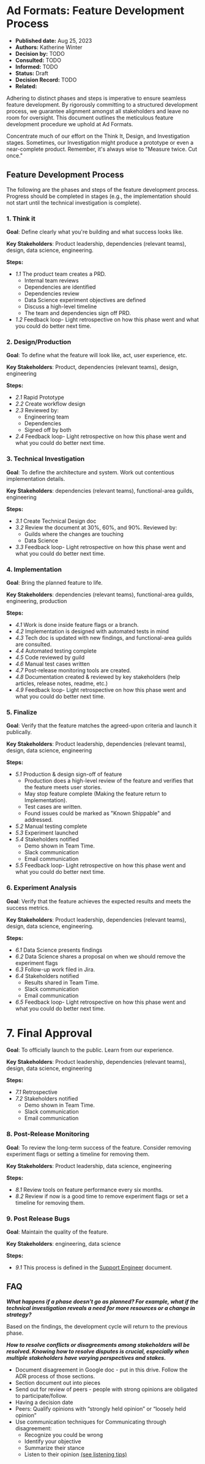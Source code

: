 # Ad Formats: Feature Development Process

* **Published date:** Aug 25, 2023
* **Authors:** Katherine Winter
* **Decision by:** TODO
* **Consulted:** TODO
* **Informed:** TODO
* **Status:** Draft
* **Decision Record:** TODO
* **Related:**

Adhering to distinct phases and steps is imperative to ensure seamless feature development. By rigorously committing to a structured development process, we guarantee alignment amongst all stakeholders and leave no room for oversight. This document outlines the meticulous feature development procedure we uphold at Ad Formats. 

Concentrate much of our effort on the Think It, Design, and Investigation stages. Sometimes, our Investigation might produce a prototype or even a near-complete product. Remember, it's always wise to "Measure twice. Cut once."


## Feature Development Process
The following are the phases and steps of the feature development process. Progress should be completed in stages (e.g., the implementation should not start until the technical investigation is complete).

### 1. Think it

**Goal**: Define clearly what you're building and what success looks like.

**Key Stakeholders**: Product leadership, dependencies (relevant teams), design, data science, engineering.

**Steps:**

* *1.1* The product team creates a PRD.
    * Internal team reviews
    * Dependencies are identified
    * Dependencies review
    * Data Science experiment objectives are defined
    * Discuss a high-level timeline
    * The team and dependencies sign off PRD.
* *1.2* Feedback loop- Light retrospective on how this phase went and what you could do better next time.

### 2. Design/Production 

**Goal**: To define what the feature will look like, act, user experience, etc.

**Key Stakeholders**: Product, dependencies (relevant teams), design, engineering

**Steps:**

* *2.1* Rapid Prototype
* *2.2* Create workflow design
* *2.3* Reviewed by:
    * Engineering team
    * Dependencies 
    * Signed off by both
* *2.4* Feedback loop- Light retrospective on how this phase went and what you could do better next time.

### 3. Technical Investigation

**Goal**: To define the architecture and system. Work out contentious implementation details.

**Key Stakeholders**: dependencies (relevant teams), functional-area guilds, engineering

**Steps:**

* *3.1*  Create Technical Design doc
* *3.2* Review the document at 30%, 60%, and 90%. Reviewed by:
    * Guilds where the changes are touching
    * Data Science
* *3.3* Feedback loop- Light retrospective on how this phase went and what you could do better next time.

### 4. Implementation

**Goal**: Bring the planned feature to life. 

**Key Stakeholders**: dependencies (relevant teams), functional-area guilds, engineering, production

**Steps:**

* *4.1* Work is done inside feature flags or a branch.
* *4.2* Implementation is designed with automated tests in mind
* *4.3* Tech doc is updated with new findings, and functional-area guilds are consulted.
* *4.4* Automated testing complete
* *4.5* Code reviewed by guild
* *4.6* Manual test cases written
* *4.7* Post-release monitoring tools are created.
* *4.8* Documentation created & reviewed by key stakeholders (help articles, release notes, readme, etc.)
* *4.9* Feedback loop- Light retrospective on how this phase went and what you could do better next time.

### 5. Finalize

**Goal**: Verify that the feature matches the agreed-upon criteria and launch it publically.

**Key Stakeholders**: Product leadership, dependencies (relevant teams), design, data science, engineering

**Steps:**

* *5.1* Production & design sign-off of feature
    * Production does a high-level review of the feature and verifies that the feature meets user stories.
    * May stop feature complete (Making the feature return to Implementation).
    * Test cases are written.
    * Found issues could be marked as "Known Shippable" and addressed.
* *5.2* Manual testing complete
* *5.3* Experiment launched
* *5.4* Stakeholders notified
    * Demo shown in Team Time.
    * Slack communication
    * Email communication
* *5.5* Feedback loop- Light retrospective on how this phase went and what you could do better next time.

### 6. Experiment Analysis

**Goal**: Verify that the feature achieves the expected results and meets the success metrics.

**Key Stakeholders**: Product leadership, dependencies (relevant teams), design, data science, engineering.

**Steps:**

* *6.1* Data Science presents findings
* *6.2* Data Science shares a proposal on when we should remove the experiment flags
* *6.3* Follow-up work filed in Jira.
* *6.4* Stakeholders notified
    * Results shared in Team Time.
    * Slack communication
    * Email communication
* *6.5* Feedback loop- Light retrospective on how this phase went and what you could do better next time.

# 7. Final Approval

**Goal**: To officially launch to the public. Learn from our experience.

**Key Stakeholders**: Product leadership, dependencies (relevant teams), design, data science, engineering

**Steps:**

* *7.1* Retrospective
* *7.2* Stakeholders notified
    * Demo shown in Team Time.
    * Slack communication
    * Email communication

### 8. Post-Release Monitoring

**Goal**: To review the long-term success of the feature. Consider removing experiment flags or setting a timeline for removing them.

**Key Stakeholders**: Product leadership, data science, engineering

**Steps:**

* *8.1* Review tools on feature performance every six months.
* *8.2* Review if now is a good time to remove experiment flags or set a timeline for removing them.

### 9. Post Release Bugs

**Goal**: Maintain the quality of the feature.

**Key Stakeholders**: engineering, data science

**Steps:**

* *9.1* This process is defined in the [Support Engineer](sprint_support_engineer.md) document.

## FAQ

***What happens if a phase doesn't go as planned? For example, what if the technical investigation reveals a need for more resources or a change in strategy?***

Based on the findings, the development cycle will return to the previous phase.

***How to resolve conflicts or disagreements among stakeholders will be resolved. Knowing how to resolve disputes is crucial, especially when multiple stakeholders have varying perspectives and stakes.***

* Document disagreement in Google doc - put in this drive. Follow the ADR process of those sections.
* Section document out into pieces
* Send out for review of peers - people with strong opinions are obligated to participate/follow.
* Having a decision date
* Peers: Qualify opinions with “strongly held opinion” or “loosely held opinion”
* Use communication techniques for Communicating through disagreement:
    * Recognize you could be wrong
    * Identify your objective
    * Summarize their stance
    * Listen to their opinion [(see listening tips)](listening.md)
